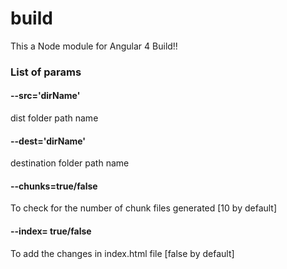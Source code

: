 # build
This a Node module for Angular 4 Build!!
### List of params
#### --src='dirName'
dist folder path name
#### --dest='dirName'
destination folder path name
#### --chunks=true/false
To check for the number of chunk files generated [10 by default]
#### --index= true/false
To add the changes in index.html file [false by default]
